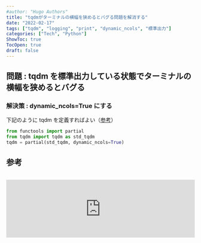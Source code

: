 ```yaml
---
#author: "Hugo Authors"
title: "tqdmがターミナルの横幅を狭めるとバグる問題を解消する"
date: "2022-02-17"
tags: ["tqdm", "logging", "print", "dynamic_ncols", "標準出力"]
categories: ["Tech", "Python"]
ShowToc: true
TocOpen: true
draft: false
---
```


## 問題 : tqdm を標準出力している状態でターミナルの横幅を狭めるとバグる

### 解決策 : dynamic_ncols=True にする

下記のように tqdm を定義すればよい（[参考](https://github.com/tqdm/tqdm/issues/370)）

```python
from functools import partial
from tqdm import tqdm as std_tqdm
tqdm = partial(std_tqdm, dynamic_ncols=True)
```

## 参考

<iframe class="hatenablogcard" style="width:100%;height:155px;margin:15px 0;max-width:560px;" title="Make dynamic_ncols=True the default #370" src="https://hatenablog-parts.com/embed?url=https://github.com/tqdm/tqdm/issues/370" frameborder="0" scrolling="no"></iframe>
